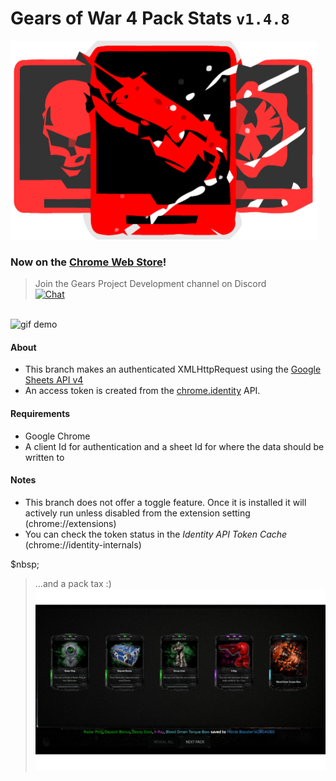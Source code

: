 # Gears of War 4 Pack Stats `v1.4.8`

![logo](https://github.com/TheanosLearning/Gears4PackStats/raw/authxhr/images/cards-red-svg.png)

### Now on the [Chrome Web Store](https://chrome.google.com/webstore/detail/gears-of-war-4-pack-stats/mlnjmcoibfinbdillhmmnpodpfgihlgg)!

> Join the Gears Project Development channel on Discord <br> [![Chat](https://img.shields.io/badge/chat-on%20discord-7289da.svg)](https://discord.gg/9yhnD)

<br>![gif demo](https://media.giphy.com/media/gpy8DXmK7qF68/giphy.gif)

#### About
* This branch makes an authenticated XMLHttpRequest using the [Google Sheets API v4](https://developers.google.com/sheets/api/reference/rest/)
* An access token is created from the [chrome.identity](https://developer.chrome.com/apps/identity) API.

#### Requirements
* Google Chrome
* A client Id for authentication and a sheet Id for where the data should be written to

#### Notes
* This branch does not offer a toggle feature. Once it is installed it will actively run unless disabled from the extension setting (chrome://extensions)
* You can check the token status in the _Identity API Token Cache_ (chrome://identity-internals)

$nbsp;
> ...and a pack tax :)
![demo](https://github.com/TheanosLearning/Gears4PackStats/raw/authxhr/images/authxhr-demo.png)
